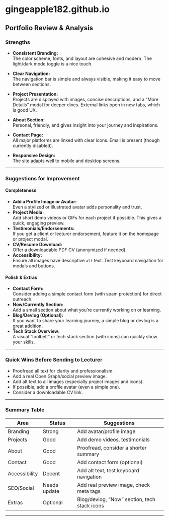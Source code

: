# gingeapple182.github.io

## Portfolio Review & Analysis

### Strengths

- **Consistent Branding:**  
  The color scheme, fonts, and layout are cohesive and modern. The light/dark mode toggle is a nice touch.

- **Clear Navigation:**  
  The navigation bar is simple and always visible, making it easy to move between sections.

- **Project Presentation:**  
  Projects are displayed with images, concise descriptions, and a “More Details” modal for deeper dives. External links open in new tabs, which is good UX.

- **About Section:**  
  Personal, friendly, and gives insight into your journey and inspirations.

- **Contact Page:**  
  All major platforms are linked with clear icons. Email is present (though currently disabled).

- **Responsive Design:**  
  The site adapts well to mobile and desktop screens.

---

### Suggestions for Improvement

#### Completeness

- **Add a Profile Image or Avatar:**  
  Even a stylized or illustrated avatar adds personality and trust.
- **Project Media:**  
  Add short demo videos or GIFs for each project if possible. This gives a quick, engaging preview.
- **Testimonials/Endorsements:**  
  If you get a client or lecturer endorsement, feature it on the homepage or project modal.
- **CV/Resume Download:**  
  Offer a downloadable PDF CV (anonymized if needed).
- **Accessibility:**  
  Ensure all images have descriptive `alt` text. Test keyboard navigation for modals and buttons.

#### Polish & Extras

- **Contact Form:**  
  Consider adding a simple contact form (with spam protection) for direct outreach.
- **Now/Currently Section:**  
  Add a small section about what you’re currently working on or learning.
- **Blog/Devlog (Optional):**  
  If you want to share your learning journey, a simple blog or devlog is a great addition.
- **Tech Stack Overview:**  
  A visual “toolbelt” or tech stack section (with icons) can quickly show your skills.

---

### Quick Wins Before Sending to Lecturer

- Proofread all text for clarity and professionalism.
- Add a real Open Graph/social preview image.
- Add alt text to all images (especially project images and icons).
- If possible, add a profile avatar (even a simple one).
- Consider a downloadable CV link.

---

### Summary Table

| Area                | Status       | Suggestions                                  |
|---------------------|--------------|----------------------------------------------|
| Branding            | Strong       | Add avatar/profile image                     |
| Projects            | Good         | Add demo videos, testimonials                |
| About               | Good         | Proofread, consider a shorter summary        |
| Contact             | Good         | Add contact form (optional)                  |
| Accessibility       | Decent       | Add alt text, test keyboard navigation       |
| SEO/Social          | Needs update | Add real preview image, check meta tags      |
| Extras              | Optional     | Blog/devlog, “Now” section, tech stack icons |

---

